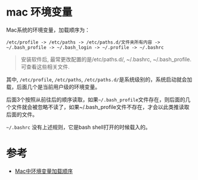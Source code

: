 mac 环境变量
===

Mac系统的环境变量，加载顺序为：

    /etc/profile -> /etc/paths -> /etc/paths.d/文件夹所有内容 -> ~/.bash_profile -> ~/.bash_login -> ~/.profile -> ~/.bashrc


> 安装软件后, 最常更改配置的是/etc/paths.d/, ~/.bashrc, ~/.bash_profile. 可查看这些相关文件.

其中, `/etc/profile`, `/etc/paths`, `/etc/paths.d/`是系统级别的，系统启动就会加载，后面几个是当前用户级的环境变量。

后面3个按照从前往后的顺序读取，如果`~/.bash_profile`文件存在，则后面的几个文件就会被忽略不读了，如果~/.bash_profile文件不存在，才会以此类推读取后面的文件。


`~/.bashrc` 没有上述规则，它是bash shell打开的时候载入的。


参考
====
- [Mac中环境变量加载顺序](https://www.jianshu.com/p/6272cdf2fac9)
